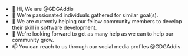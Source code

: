 - 👋 Hi, We are @GDGAddis
- 👀 We're passionated individuals gathered for similar goal(s).
- 🌱 We are currently helping our fellow community members to develop their skill in software development.
- 💞️ We're looking forward to get as many help as we can to help our community grow.
- 📫 You can reach to us through our social media profiles @GDGAddis
